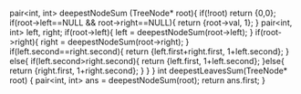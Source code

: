 pair<int, int> deepestNodeSum (TreeNode* root){
if(!root) return {0,0};
if(root->left==NULL && root->right==NULL){
return {root->val, 1};
}
pair<int, int> left, right;
if(root->left){
left = deepestNodeSum(root->left);
}
if(root->right){
right = deepestNodeSum(root->right);
}
if(left.second==right.second){
return {left.first+right.first, 1+left.second};
}
else{
if(left.second>right.second){
return {left.first, 1+left.second};
}else{
return {right.first, 1+right.second};
}
}
}
int deepestLeavesSum(TreeNode* root) {
pair<int, int> ans = deepestNodeSum(root);
return ans.first;
}